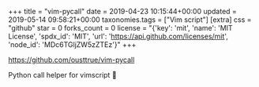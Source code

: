 +++
title = "vim-pycall"
date = 2019-04-23 10:15:44+00:00
updated = 2019-05-14 09:58:21+00:00
taxonomies.tags = ["Vim script"]
[extra]
css = "github"
star = 0
forks_count = 0
license = "{'key': 'mit', 'name': 'MIT License', 'spdx_id': 'MIT', 'url': 'https://api.github.com/licenses/mit', 'node_id': 'MDc6TGljZW5zZTEz'}"
+++

<https://github.com/ousttrue/vim-pycall>

Python call helper for vimscript 🐍
